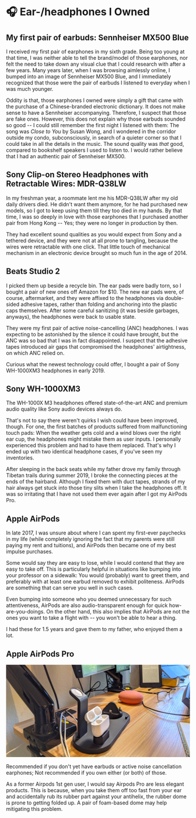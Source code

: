 # 🎧 Ear-/headphones I Owned

## My first pair of earbuds: Sennheiser MX500 Blue

I received my first pair of earphones in my sixth grade. Being too young at that time, I was neither able to tell the brand/model of those earphones, nor felt the need to take down any visual clue that I could research with after a few years. Many years later, when I was browsing aimlessly online, I bumped into an image of Sennheiser MX500 Blue, and I immediately recognized that those were the pair of earbuds I listened to everyday when I was much younger. 

Oddity is that, those earphones I owned were simply a gift that came with the purchase of a Chinese-branded electronic dictionary. It does not make sense to have a Sennheiser accompanying. Therefore, I suspect that those are fake ones. However, this does not explain why those earbuds sounded so good -- I could still remember the first night I listened with them: The song was _Close to You_ by Susan Wong, and I wondered in the corridor outside my condo, subconsciously, in search of a quieter corner so that I could take in all the details in the music. The sound quality was _that_ good, compared to bookshelf speakers I used to listen to. I would rather believe that I had an authentic pair of Sennheiser MX500.

## Sony Clip-on Stereo Headphones with Retractable Wires: MDR-Q38LW <a id="title"></a>

In my freshman year, a roommate lent me his MDR-Q38LW after my old daily drivers died. He didn't want them anymore, for he had purchased new models, so I got to keep using them till they too died in my hands. By that time, I was so deeply in love with those earphones that I purchased another pair from Hong Kong -- Yes; they were no longer in production by then.

They had excellent sound qualities as you would expect from Sony and a tethered device, and they were not at all prone to tangling, because the wires were retractable with one click. That little touch of mechanical mechanism in an electronic device brought so much fun in the age of 2014.

## Beats Studio 2

I picked them up beside a recycle bin. The ear pads were badly torn, so I bought a pair of new ones off Amazon for $10. The new ear pads were, of course, aftermarket, and they were affixed to the headphones via double-sided adhesive tapes, rather than folding and anchoring into the plastic caps themselves. After some careful sanitizing \(it was beside garbages, anyways\), the headphones were back to usable state.

They were my first pair of active noise-cancelling \(ANC\) headphones. I was expecting to be astonished by the silence it could have brought, but the ANC was so bad that I was in fact disappointed. I suspect that the adhesive tapes introduced air gaps that compromised the headphones' airtightness, on which ANC relied on.

Curious what the newest technology could offer, I bought a pair of Sony WH-1000XM3 headphones in early 2019. 

## Sony WH-1000XM3

The WH-1000X M3 headphones offered state-of-the-art ANC and premium audio quality like Sony audio devices always do.

That's not to say there weren't quirks I wish could have been improved, though. For one, the first batches of products suffered from malfunctioning touch pads: When the weather gets cold and a wind blows over the right ear cup, the headphones might mistake them as user inputs. I personally experienced this problem and had to have them replaced. That's why I ended up with two identical headphone cases, if you've seen my inventories.

After sleeping in the back seats while my father drove my family through Tibetan trails during summer 2019, I broke the connecting pieces at the ends of the hairband. Although I fixed them with duct tapes, strands of my hair always get stuck into those tiny slits when I take the headphones off. It was so irritating that I have not used them ever again after I got my AirPods Pro.

## Apple AirPods

In late 2017, I was unsure about where I can spent my first-ever paychecks in my life \(while completely ignoring the fact that my parents were still paying my rent and tuitions\), and AirPods then became one of my best impulse purchases.

Some would say they are easy to lose, while I would contend that they are easy to take off. This is particularly helpful in situations like bumping into your professor on a sidewalk: You would \(probably\) want to greet them, and preferably with at least one earbud removed to exhibit politeness. AirPods are something that can serve you well in such cases.

Even bumping into someone who you deemed unnecessary for such attentiveness, AirPods are also audio-transparent enough for quick how-are-you-doings. On the other hand, this also implies that AirPods are not the ones you want to take a flight with -- you won't be able to hear a thing.

I had these for 1.5 years and gave them to my father, who enjoyed them a lot.

## Apple AirPods Pro

![I decided that, rather than falling into the triviality of taking a photo of my AirPods themselves, I&apos;ll have a photo of the charging case without the actual earpieces themselves.](../../.gitbook/assets/pxl_20200926_180258915.jpg)

Recommended if you don't yet have earbuds or active noise cancellation earphones; Not recommended if you own either \(or both\) of those.

As a former Airpods 1st gen user, I would say Airpods Pro are less elegant products. This is because, when you take them off too fast from your ear and accidentally rub its rubber part against your antihelix, the rubber dome is prone to getting folded up. A pair of foam-based dome may help mitigating this problem.



